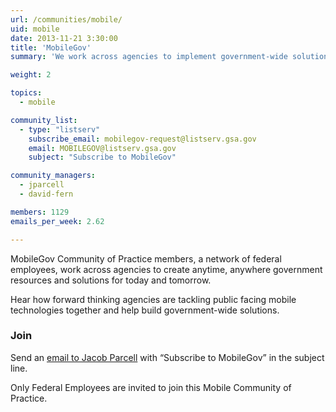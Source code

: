 ```yaml
---
url: /communities/mobile/
uid: mobile
date: 2013-11-21 3:30:00
title: 'MobileGov'
summary: 'We work across agencies to implement government-wide solutions for making mobile technologies better.'

weight: 2

topics:
  - mobile

community_list:
  - type: "listserv"
    subscribe_email: mobilegov-request@listserv.gsa.gov
    email: MOBILEGOV@listserv.gsa.gov
    subject: "Subscribe to MobileGov"

community_managers:
  - jparcell
  - david-fern

members: 1129
emails_per_week: 2.62

---
```


MobileGov Community of Practice members, a network of federal employees, work across agencies to create anytime, anywhere government resources and solutions for today and tomorrow.

Hear how forward thinking agencies are tackling public facing mobile technologies together and help build government-wide solutions.

### Join
Send an [email to Jacob Parcell](mailto:mobilegov-request@listserv.gsa.gov) with “Subscribe to MobileGov” in the subject line.

Only Federal Employees are invited to join this Mobile Community of Practice.
